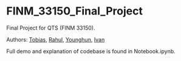 # FINM_33150_Final_Project
Final Project for QTS (FINM 33150). 

Authors: [Tobias](https://github.com/tobiasdelpozo/), [Rahul](https://github.com/rahul-agar), [Younghun](https://github.com/leeway00), [Ivan](https://github.com/asseee)

Full demo and explanation of codebase is found in Notebook.ipynb.

